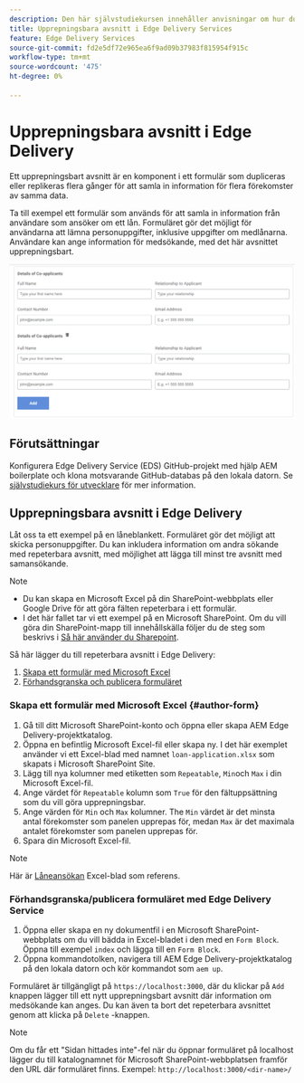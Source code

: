 ```yaml
---
description: Den här självstudiekursen innehåller anvisningar om hur du gör ett avsnitt i ett formulär upprepningsbart
title: Upprepningsbara avsnitt i Edge Delivery Services
feature: Edge Delivery Services
source-git-commit: fd2e5df72e965ea6f9ad09b37983f815954f915c
workflow-type: tm+mt
source-wordcount: '475'
ht-degree: 0%

---
```



# Upprepningsbara avsnitt i Edge Delivery

Ett upprepningsbart avsnitt är en komponent i ett formulär som dupliceras eller replikeras flera gånger för att samla in information för flera förekomster av samma data.

Ta till exempel ett formulär som används för att samla in information från användare som ansöker om ett lån. Formuläret gör det möjligt för användarna att lämna personuppgifter, inklusive uppgifter om medlånarna. Användare kan ange information för medsökande, med det här avsnittet upprepningsbart.

![Upprepningsbara avsnitt i formulär](/help/forms/assets/eds-repeatable.png)

## Förutsättningar

Konfigurera Edge Delivery Service (EDS) GitHub-projekt med hjälp AEM boilerplate och klona motsvarande GitHub-databas på den lokala datorn. Se [självstudiekurs för utvecklare](https://experienceleague.adobe.com/docs/experience-manager-cloud-service/content/edge-delivery/build/tutorial.html) för mer information.

## Upprepningsbara avsnitt i Edge Delivery

Låt oss ta ett exempel på en låneblankett. Formuläret gör det möjligt att skicka personuppgifter. Du kan inkludera information om andra sökande med repeterbara avsnitt, med möjlighet att lägga till minst tre avsnitt med samansökande.

>[!NOTE]
>
> * Du kan skapa en Microsoft Excel på din SharePoint-webbplats eller Google Drive för att göra fälten repeterbara i ett formulär.
> * I det här fallet tar vi ett exempel på en Microsoft SharePoint. Om du vill göra din SharePoint-mapp till innehållskälla följer du de steg som beskrivs i [Så här använder du Sharepoint](https://www.aem.live/docs/setup-customer-sharepoint).


Så här lägger du till repeterbara avsnitt i Edge Delivery:

1. [Skapa ett formulär med Microsoft Excel](#author-form)
2. [Förhandsgranska och publicera formuläret](#preview-form)

### Skapa ett formulär med Microsoft Excel {#author-form}

1. Gå till ditt Microsoft SharePoint-konto och öppna eller skapa AEM Edge Delivery-projektkatalog.
2. Öppna en befintlig Microsoft Excel-fil eller skapa ny.
I det här exemplet använder vi ett Excel-blad med namnet `loan-application.xlsx` som skapats i Microsoft SharePoint Site.
3. Lägg till nya kolumner med etiketten som `Repeatable`, `Min`och `Max` i din Microsoft Excel-fil.
4. Ange värdet för `Repeatable` kolumn som `True` för den fältuppsättning som du vill göra upprepningsbar.
5. Ange värden för `Min` och `Max` kolumner. The `Min` värdet är det minsta antal förekomster som panelen upprepas för, medan `Max` är det maximala antalet förekomster som panelen upprepas för.
6. Spara din Microsoft Excel-fil.

>[!NOTE]
>
> Här är [Låneansökan](/help/forms/assets/loan-application.xlsx) Excel-blad som referens.

### Förhandsgranska/publicera formuläret med Edge Delivery Service

1. Öppna eller skapa en ny dokumentfil i en Microsoft SharePoint-webbplats om du vill bädda in Excel-bladet i den med en `Form Block`. Öppna till exempel `index` och lägga till en `Form Block`.
2. Öppna kommandotolken, navigera till AEM Edge Delivery-projektkatalog på den lokala datorn och kör kommandot som `aem up`.

Formuläret är tillgängligt på `https://localhost:3000`, där du klickar på `Add` knappen lägger till ett nytt upprepningsbart avsnitt där information om medsökande kan anges. Du kan även ta bort det repeterbara avsnittet genom att klicka på `Delete` -knappen.

>[!NOTE]
>
> Om du får ett &quot;Sidan hittades inte&quot;-fel när du öppnar formuläret på localhost lägger du till katalognamnet för Microsoft SharePoint-webbplatsen framför den URL där formuläret finns. Exempel: `http://localhost:3000/<dir-name>/`




